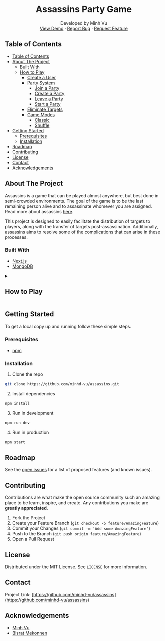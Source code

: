 <!-- PROJECT LOGO -->
<br />
<p align="center">
  <h1 align="center">Assassins Party Game</h1>
  <p align="center">
    Developed by Minh Vu
    <br />
    <a href="https://assassinspartygame.vercel.app/">View Demo</a>
    ·
    <a href="https://github.com/minhd-vu/assassins/issues">Report Bug</a>
    ·
    <a href="https://github.com/minhd-vu/assassins/issues">Request Feature</a>
  </p>
</p>

<!-- TABLE OF CONTENTS -->

## Table of Contents

- [Table of Contents](#table-of-contents)
- [About The Project](#about-the-project)
  - [Built With](#built-with)
  - [How to Play](#how-to-play)
    - [Create a User](#create-a-user)
    - [Party System](#party-system)
      - [Join a Party](#join-a-party)
      - [Create a Party](#create-a-party)
      - [Leave a Party](#leave-a-party)
      - [Start a Party](#start-a-party)
    - [Eliminate Targets](#eliminate-targets)
    - [Game Modes](#game-modes)
      - [Classic](#classic)
      - [Shuffle](#shuffle)
- [Getting Started](#getting-started)
  - [Prerequisites](#prerequisites)
  - [Installation](#installation)
- [Roadmap](#roadmap)
- [Contributing](#contributing)
- [License](#license)
- [Contact](#contact)
- [Acknowledgements](#acknowledgements)

<!-- ABOUT THE PROJECT -->

## About The Project

Assassins is a game that can be played almost anywhere, but best done in semi-crowded environments. The goal of the game is to be the last remaining person alive and to assassinate whomever you are assigned. Read more about assassins [here](<https://en.wikipedia.org/wiki/Assassin_(game)>).

This project is designed to easily facilitate the distribution of targets to players, along with the transfer of targets post-assassination. Additionally, assassins aims to resolve some of the complications that can arise in these processes.

### Built With

- [Next.js](https://nextjs.org/)
- [MongoDB](https://www.mongodb.com/)

<details>
  <summary><h2>How to Play</h2></summary>
  
  ### How to Play

Assassins is a live action game that can be played almost anywhere, but best done in semi-crowded environments. The goal of the game is to be the last remaining person alive and to assassinate whomever you are assigned.

#### Create a User

Before doing anything, you should create a user. It will keep track of your statistics as well as identifying who you are in a party. You can register yourself by heading to the register link in the navbar. Once you create a user, you will no longer be able to change the username or password.

If you already have a user, you can login by heading to the login link in the navbar.

#### Party System

![lobby](docs/lobby.png?raw=true "Party Lobby")

Once you have logged in you have the option of joining or creating a party. A party is an instance of the assassins game; it is how you connect with your friends.

##### Join a Party

To join a party, type in the party code in the input field on the <Link to="/">home page</Link> then click the **Join Party** button. Once a party has started you can no longer join it.

##### Create a Party

To create a party, click the **Create Party** button on the home page. Once you have created it, the app will display the party code in bold. Give this code to your friends so that they can join.

##### Leave a Party

Once you join a party, you have the option of leaving it. You can leave it anytime, and the app will handle the reshuffling of players.

##### Start a Party

Only the party leader can start the party. Once started everyone is assigned a target.

#### Eliminate Targets

![lobby-started](docs/lobby-started.png?raw=true "Lobby Started")
![leaderboard](docs/leaderboard.png?raw=true "Leaderboard")

You will be assigned a target to assassinate, hence the name _assassins_. Once you assassinated your target, either by means of dart blasters, tag, projectile launchers, or any other method, click the **Assassinate** button.

A notification will be send to the target just eliminated, the target will have option of confirming or denying the assassination attempt. If the attempt is denied, the game continues; this is in place to prevent accidental clicks. If the attempt is successful, you will be assigned a new target depending on the game mode.

#### Game Modes

##### Classic

When you assassinate a target, your next target will be the target your target had.

##### Shuffle

When a player assassinates a target, all players will receive a new target from the remaining players alive.

</details>

<!-- GETTING STARTED -->

## Getting Started

To get a local copy up and running follow these simple steps.

### Prerequisites

- [npm](https://docs.npmjs.com/downloading-and-installing-node-js-and-npm)

### Installation

1. Clone the repo

```sh
git clone https://github.com/minhd-vu/assassins.git
```

2. Install dependencies

```sh
npm install
```

3. Run in development

```sh
npm run dev
```

4. Run in production

```sh
npm start
```

<!-- ROADMAP -->

## Roadmap

See the [open issues](https://github.com/minhd-vu/assassins/issues) for a list of proposed features (and known issues).

<!-- CONTRIBUTING -->

## Contributing

Contributions are what make the open source community such an amazing place to be learn, inspire, and create. Any contributions you make are **greatly appreciated**.

1. Fork the Project
2. Create your Feature Branch (`git checkout -b feature/AmazingFeature`)
3. Commit your Changes (`git commit -m 'Add some AmazingFeature'`)
4. Push to the Branch (`git push origin feature/AmazingFeature`)
5. Open a Pull Request

<!-- LICENSE -->

## License

Distributed under the MIT License. See `LICENSE` for more information.

<!-- CONTACT -->

## Contact

Project Link: [https://github.com/minhd-vu/assassins](https://github.com/minhd-vu/assassins)

<!-- ACKNOWLEDGEMENTS -->

## Acknowledgements

- [Minh Vu](https://github.com/minhd-vu)
- [Bisrat Mekonnen](https://github.com/bismek)
